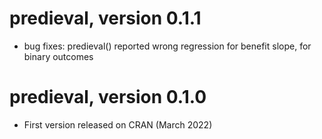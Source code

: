 # predieval, version 0.1.1

- bug fixes: predieval() reported wrong regression for benefit slope, for binary outcomes

# predieval, version 0.1.0

- First version released on CRAN (March 2022) 
